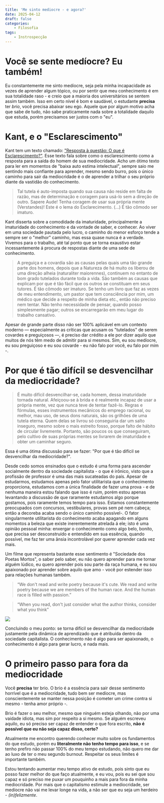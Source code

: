 ```yaml
---
title: 'Me sinto mediocre - e agora?'
date: 2025-04-12
draft: false
categories:
    - Filosofia
tags: 
    - Instrospecção
---
```


# Você se sente medíocre? Eu também!

Eu constantemente me sinto medíocre, seja pela minha incapacidade as vezes de aprender algum tópico, ou por sentir que meu conhecimento é em sua totalidade raso - e creio que a maioria dos universitários se sentem assim também. Isso em certo nível é bom e saudável, o estudante **precisa** ter *brio*, você precisa abaixar seu ego. Aquele que por algum motivo acha que sabe de tudo, não sabe praticamente nada sobre a totalidade daquilo que estuda, porém precisamos ser justos com o "eu".

# Kant, e o "Esclarescimento"

Kant tem um texto chamado: ["Resposta à questão: O que é Esclarescimento?"](https://revistas.pucsp.br/cognitiofilosofia/article/download/11661/8392/27976).
Esse texto fala sobre como o esclarescimento como a resposta para a saída do homem de sua mediocridade. Acho um ótimo texto para ler em momentos de "baixa auto estima intelectual", sempre saio me sentindo mais confiante para aprender, mesmo sendo burro, pois o único caminho para sair da mediocridade é o de aprender a trilhar o seu próprio diante da vastidão do conhecimento.

> Tal tutela é auto-imposta quando sua causa não reside
em falta de razão, mas de determinação e coragem para usá-lo sem a direção de
outro. Sapere Aude! Tenha coragem de usar sua própria mente (Verstandes)! Este
é o lema do Esclarecimento. (...)
É tão cômodo ser imaturo.

Kant disserta sobre a comodidade da imaturidade, principalmente a imaturidade do conhecimento e da vontade de saber, e conhecer. Ao viver em uma sociedade pautada pelo lucro, o caminho do menor esforço tende a sempre ser o "melhor" caminho, mas essa quase nunca é a verdade. Vivemos para o trabalho, até tal ponto que se torna exaustivo estar incessantemente á procura de respostas diante de uma sede de conhecimento.

> A preguiça e a covardia são as causas pelas quais uma tão grande parte dos
homens, depois que a Natureza de há muito os liberou de uma direção alheia 
(naturaliter maiorennes), continuem no entanto de bom grado tutelados durante toda
a vida. São também as causas que explicam por que é tão fácil que os outros se
constituam em seus tutores. É tão cômodo ser imaturo. Se tenho um livro que faz as
vezes de meu entendimento, um pastor que tem consciência por mim, um médico
que decide a respeito de minha dieta etc., então não preciso nem tentar. Não tenho
necessidade de pensar, quando posso simplesmente pagar; outros se encarregarão
em meu lugar do trabalho cansativo.

Apesar de grande parte disso não ser 100% aplicável em um contexto moderno — especialmente as críticas que acusam os "tutelados" de serem covardes e preguiçosos —, é preciso dar crédito a ele por dizer aquilo que muitos de nós têm medo de admitir para si mesmos. Sim, eu sou medíocre, eu sou preguiçoso e eu sou covarde - eu não falo por você, eu falo por mim -.

# Por que é tão difícil se desvencilhar da mediocridade?

> É muito difícil desvencilhar-se, cada homem, dessa imaturidade tornada natural. 
Afeiçoou-se à brida e é realmente incapaz de usar a própria mente,
vez que nunca teve de tentar fazê-lo. Regras e fórmulas, esses instrumentos mecânicos do emprego racional, ou melhor, mau uso, de seus dons naturais, são
os grilhões de uma tutela eterna. Quem delas se livrou só conseguiria dar um
salto inseguro, mesmo sobre o mais estreito fosso, porque falto de hábito de
circular livremente. Portanto, são poucos os que conseguiram, pelo cultivo de
suas próprias mentes se livrarem de imaturidade e obter um caminhar seguro.

Essa é uma ótima discussão para se fazer: "Por que é tão difícil se desvencilhar da mediocridade?".

Desde cedo somos ensinados que o estudo é uma forma para ascender socialmente dentro da sociedade capitalista - o que é irônico, visto que a profissão de professor é uma das mais sucateadas do país. Apesar de estudarmos, estudamos apenas pelo fator utilitarista que o conhecimento proporciona, estudamos com a única finalidade de fazer uma prova - e de nenhuma maneira estou falando que isso é ruim, porém estou apenas levantando a discussão de que raramente estudamos algo porque gostamos, pois raramente temos tempo para isso. Estamos constantemente preocupados com concursos, vestibulares, provas sem pé nem cabeça; então a decoreba acaba sendo o único caminho possível-. O fator singularmente utilitarista do conhecimento acaba apagando em alguns momentos a beleza que existe inerentemente atrelada á ele; isto é uma opinião pessoal minha: enxergar o conhecimento como algo belo, bonito, que precisa ser desconstruído e entendido em sua essência, quando possível, me faz ter uma ânsia incontrolável por querer aprender cada vez mais.

Um filme que representa bastante esse sentimento é "Sociedade dos Poetas Mortos", o saber pelo saber, eu não quero aprender para me tornar alguém lúdico, eu quero aprender pois sou parte da raça humana, e eu sou apaixonado por aprender sobre aquilo que amo - você por estender isso para relações humanas também.

> “We don't read and write poetry because it's cute. We read and write poetry because we are members of the human race. And the human race is filled with passion.”

> “When you read, don't just consider what the author thinks, consider what you think”

![](https://media1.giphy.com/media/v1.Y2lkPTc5MGI3NjExN25wMGE0cTVvOG9uejVkY2YxY2ljY3c2enU4bmdyZDMwZDJ6MWo4eCZlcD12MV9pbnRlcm5hbF9naWZfYnlfaWQmY3Q9Zw/BXdiVyfljpd16/giphy.gif)

Concluindo o meu ponto: se torna difícil se desvencilhar da mediocridade justamente pela dinâmica de aprendizado que é atribuída dentro da sociedade capitalista. O conhecimento não é algo para ser apaixonado, o conhecimento é algo para gerar lucro, e nada mais.

# O primeiro passo para fora da mediocridade

Você **precisa** ter brio. O brio é a essência para sair desse sentimento horrível que é a mediocridade, tudo bem ser medíocre, mas conscientemente se manter nessa posição é cometer um crime contra si mesmo - tenha amor próprio -.

Brio é fazer o seu melhor, mesmo que ninguém esteja olhando, não por uma vaidade idiota, mas sim por respeito a si mesmo. Se alguém escreveu aquilo, eu só preciso ser capaz de entender o que fora escrito, **não é possível que eu não seja capaz disso, certo?**

Atualmente me encontro querendo conhecer muito sobre os fundamentos do que estudo, porém eu **literalmente não tenho tempo para isso**, e se tenho prefiro não passar 100% do meu tempo estudando, não quero me dar ao luxo de ter o meu segundo burnout. Respeitar os seus limites é importante também. 

Estou tentando aumentar meu tempo ativo de estudo, pois sinto que eu posso fazer melhor do que faço atualmente, e eu vou, pois eu sei que sou capaz e só preciso me puxar um pouquinho a mais para fora da minha mediocridade. Por mais que o capitalismo estimule a mediocridade, ser medíocre não vai me levar longe na vida, a não ser que eu seja um herdeiro - *(in)felizmente*.